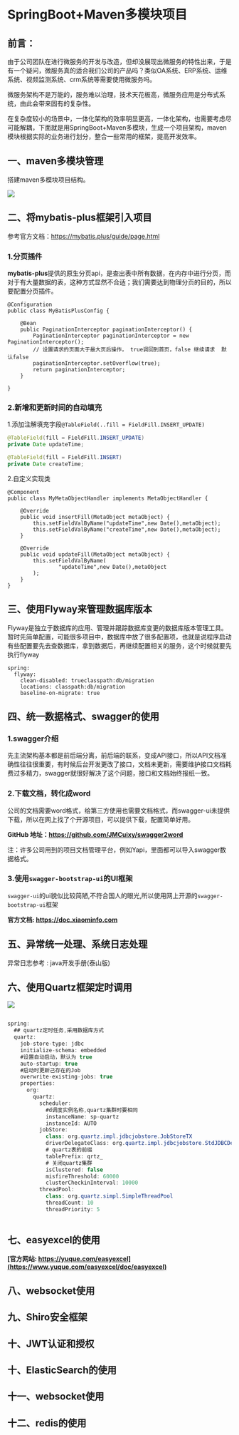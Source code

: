 # SpringBoot+Maven多模块项目



## 前言：

​	由于公司团队在进行微服务的开发与改造，但却没展现出微服务的特性出来，于是有一个疑问，微服务真的适合我们公司的产品吗？类似OA系统、ERP系统、运维系统、视频监测系统、crm系统等需要使用微服务吗。

​	微服务架构不是万能的，服务难以治理，技术天花板高，微服务应用是分布式系统，由此会带来固有的复杂性。

​	在复杂度较小的场景中，一体化架构的效率明显更高，一体化架构，也需要考虑尽可能解耦，下面就是用SpringBoot+Maven多模块，生成一个项目架构，maven模块根据实际的业务进行划分，整合一些常用的框架，提高开发效率。

## 一、maven多模块管理

搭建maven多模块项目结构。

![](https://cdn.jsdelivr.net/gh/yizuoliang/picBed/img/20200507184309.bmp)

## 二、将mybatis-plus框架引入项目

参考官方文档：https://mybatis.plus/guide/page.html

### 1.分页插件

**mybatis-plus**提供的原生分页api，是查出表中所有数据，在内存中进行分页，而对于有大量数据的表，这种方式显然不合适；我们需要达到物理分页的目的，所以要配置分页插件。

```
@Configuration
public class MyBatisPlusConfig {

    @Bean
    public PaginationInterceptor paginationInterceptor() {
        PaginationInterceptor paginationInterceptor = new PaginationInterceptor();
        // 设置请求的页面大于最大页后操作， true调回到首页，false 继续请求  默认false
        paginationInterceptor.setOverflow(true);
        return paginationInterceptor;
    }

}
```

### 2.新增和更新时间的自动填充

1.添加注解填充字段`@TableField(..fill = FieldFill.INSERT_UPDATE)`

```java
@TableField(fill = FieldFill.INSERT_UPDATE)
private Date updateTime;

@TableField(fill = FieldFill.INSERT)
private Date createTime;
```

2.自定义实现类

```
@Component
public class MyMetaObjectHandler implements MetaObjectHandler {

    @Override
    public void insertFill(MetaObject metaObject) {
        this.setFieldValByName("updateTime",new Date(),metaObject);
        this.setFieldValByName("createTime",new Date(),metaObject);
    }

    @Override
    public void updateFill(MetaObject metaObject) {
        this.setFieldValByName(
                "updateTime",new Date(),metaObject
        );
    }
}
```

## 三、使用Flyway来管理数据库版本

​	Flyway是独立于数据库的应用、管理并跟踪数据库变更的数据库版本管理工具。暂时先简单配置，可能很多项目中，数据库中放了很多配置项，也就是说程序启动有些配置要先去查数据库，拿到数据后，再继续配置相关的服务，这个时候就要先执行flyway

```
spring:
  flyway:
    clean-disabled: trueclasspath:db/migration
    locations: classpath:db/migration
    baseline-on-migrate: true
```

## 四、统一数据格式、swagger的使用

### 1.swagger介绍

​	先主流架构基本都是前后端分离，前后端的联系，变成API接口，所以API文档准确性往往很重要，有时候后台开发更改了接口，文档未更新，需要维护接口文档耗费过多精力，swagger就很好解决了这个问题，接口和文档始终报纸一致。

### 2.下载文档，转化成word

​	公司的文档需要word格式，给第三方使用也需要文档格式，而swagger-ui未提供下载，所以在网上找了个开源项目，可以提供下载，配置简单好用。

**GitHub 地址：https://github.com/JMCuixy/swagger2word**

注：许多公司用到的项目文档管理平台，例如Yapi，里面都可以导入swagger数据格式。

### 3.使用`swagger-bootstrap-ui`的UI框架

`swagger-ui`的ui貌似比较简陋,不符合国人的眼光,所以使用网上开源的`swagger-bootstrap-ui`框架

**官方文档:  https://doc.xiaominfo.com**

## 五、异常统一处理、系统日志处理

异常日志参考 : java开发手册(泰山版)

## 六、使用Quartz框架定时调用

![](https://cdn.jsdelivr.net/gh/yizuoliang/picBed/img/20200521165502.bmp)

```java

spring:
  ## quartz定时任务,采用数据库方式
  quartz:
    job-store-type: jdbc
    initialize-schema: embedded
    #设置自动启动，默认为 true
    auto-startup: true
    #启动时更新己存在的Job
    overwrite-existing-jobs: true
    properties:
      org:
        quartz:
          scheduler:
            #d调度实例名称,quartz集群时要相同
            instanceName: sp-quartz
            instanceId: AUTO
          jobStore:
            class: org.quartz.impl.jdbcjobstore.JobStoreTX
            driverDelegateClass: org.quartz.impl.jdbcjobstore.StdJDBCDelegate
            # quartz表的前缀
            tablePrefix: qrtz_
            # 关闭quartz集群
            isClustered: false
            misfireThreshold: 60000
            clusterCheckinInterval: 10000
          threadPool:
            class: org.quartz.simpl.SimpleThreadPool
            threadCount: 10
            threadPriority: 5
           
```

## 七、easyexcel的使用

**[官方网站: https://yuque.com/easyexcel](https://www.yuque.com/easyexcel/doc/easyexcel)**

## 八、websocket使用



## 九、Shiro安全框架



## 十、JWT认证和授权



## 十、ElasticSearch的使用



## 十一、websocket使用



## 十二、redis的使用



## 





